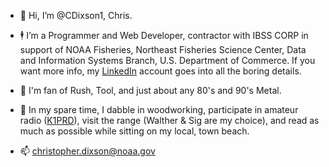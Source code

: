 - :wave: Hi, I’m @CDixson1, Chris. 

- :business_suit_levitating: I’m a Programmer and Web Developer, contractor with IBSS CORP in support of NOAA Fisheries, Northeast Fisheries Science Center, Data and Information Systems Branch,  U.S. Department of Commerce. If you want more info, my [LinkedIn](https://www.linkedin.com/in/cdixson/) account goes into all the boring details.

- :guitar: I'm fan of Rush, Tool, and just about any 80's and 90's Metal.

- :toolbox: In my spare time, I dabble in woodworking, participate in amateur radio ([K1PRD](https://www.qrz.com/db/K1PRD)), visit the range (Walther & Sig are my choice), and read as much as possible while sitting on my local, town beach.

- 📫 christopher.dixson@noaa.gov

<!---
CDixson1/CDixson1 is a ✨ special ✨ repository because its `README.md` (this file) appears on your GitHub profile.
You can click the Preview link to take a look at your changes.
--->
